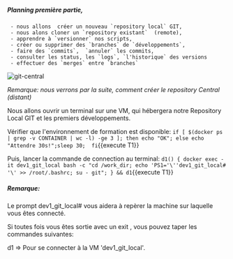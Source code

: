 
 
##### Planning première partie, 
     - nous allons  créer un nouveau `repository local` GIT,
     - nous alons cloner un `repository existant`  (remote),
     - apprendre à `versionner` nos scripts,
     - créer ou supprimer des `branches` de `développements`, 
     - faire des `commits`,  `annuler` les commits,
     - consulter les status, les `logs`, `l'historique` des versions
     - effectuer des `merges` entre `branches`
     

![git-central](/testgitessai/scenarios/git_training_part1/assets/git-central.png)

_Remarque: nous verrons par la suite, comment créer le repository Central (distant)_



Nous allons ouvrir un terminal sur une VM, qui hébergera notre Repository Local GIT et les premiers développements.

Vérifier que l'environnement de formation est disponible:
`if [ $(docker ps  | grep -v CONTAINER | wc -l) -ge 3 ]; then echo "OK"; else echo "Attendre 30s!";sleep 30;  fi`{{execute T1}}

Puis, lancer la commande de connection au terminal:
`d1() { docker exec -it dev1_git_local bash -c "cd /work_dir; echo 'PS1='\''dev1_git_local# '\' >> /root/.bashrc; su - git"; } && d1`{{execute T1}}


##### _Remarque_:
Le prompt dev1_git_local#  vous aidera à repèrer la machine sur laquelle vous êtes connecté.

Si toutes fois vous êtes sortie avec un exit , vous pouvez taper les commandes suivantes:

d1 => Pour se connecter à la VM 'dev1_git_local'.
